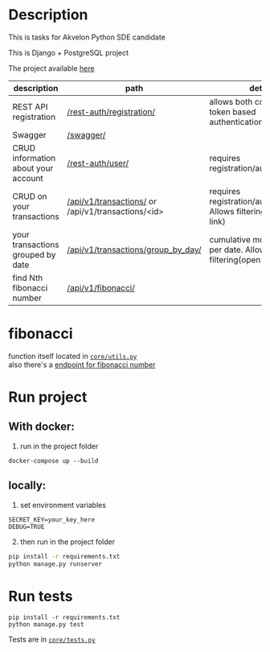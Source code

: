 # Description
This is tasks for Akvelon Python SDE candidate

This is Django + PostgreSQL project

The project available [here](https://akvelon-python-internship.herokuapp.com/swagger/)

description | path | detail
--- | --- | ---
REST API registration | [/rest-auth/registration/](https://akvelon-python-internship.herokuapp.com/rest-auth/registration/) | allows both cookie and token based authentication
Swagger | [/swagger/](https://akvelon-python-internship.herokuapp.com/swagger/) 
|CRUD information about your account | [/rest-auth/user/](http://akvelon-python-internship.herokuapp.com/rest-auth/user/) | requires registration/authentication.
CRUD on your transactions | [/api/v1/transactions/](http://akvelon-python-internship.herokuapp.com/api/v1/transactions/) or  /api/v1/transactions/\<id\> | requires registration/authentication. Allows filtering(open the link)|
your transactions grouped by date | [/api/v1/transactions/group_by_day/](http://akvelon-python-internship.herokuapp.com/api/v1/transactions/group_by_day/) | cumulative money gain per date. Allows filtering(open the link)
| find Nth fibonacci number |[/api/v1/fibonacci/](http://akvelon-python-internship.herokuapp.com/api/v1/fibonacci/)

# fibonacci

function itself located in [`core/utils.py`](core/utils.py)  
also there's a [endpoint for fibonacci number](http://akvelon-python-internship.herokuapp.com/api/v1/fibonacci/)

# Run project
## With docker:
1. run in the project folder
```
docker-compose up --build
```
## locally:
1. set environment variables
```
SECRET_KEY=your_key_here
DEBUG=TRUE
```
2. then run in the project folder
```bash
pip install -r requirements.txt
python manage.py runserver
```

# Run tests
```
pip install -r requirements.txt
python manage.py test
```
Tests are in [`core/tests.py`](core/tests.py)  